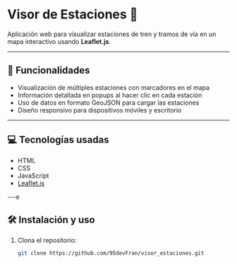 # Visor de Estaciones 📍

Aplicación web para visualizar estaciones de tren y tramos de vía en un mapa interactivo usando **Leaflet.js**.

---

## 🚀 Funcionalidades

- Visualización de múltiples estaciones con marcadores en el mapa
- Información detallada en popups al hacer clic en cada estación
- Uso de datos en formato GeoJSON para cargar las estaciones
- Diseño responsivo para dispositivos móviles y escritorio

---

## 💻 Tecnologías usadas

- HTML
- CSS
- JavaScript
- [Leaflet.js](https://leafletjs.com/)

---e

## 🛠️ Instalación y uso

1. Clona el repositorio:
   ```bash
   git clone https://github.com/95devFran/visor_estaciones.git
